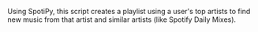 Using SpotiPy, this script creates a playlist using a user's top artists to find new music from that artist and similar artists (like Spotify Daily Mixes).
